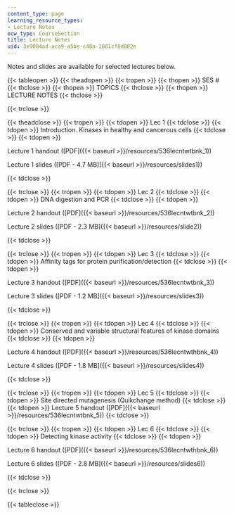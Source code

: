 ```yaml
---
content_type: page
learning_resource_types:
- Lecture Notes
ocw_type: CourseSection
title: Lecture Notes
uid: 3e9004ad-aca9-a5be-c48a-2881cf8d082e
---
```


Notes and slides are available for selected lectures below.

{{< tableopen >}}
{{< theadopen >}}
{{< tropen >}}
{{< thopen >}}
SES #
{{< thclose >}}
{{< thopen >}}
TOPICS
{{< thclose >}}
{{< thopen >}}
LECTURE NOTES
{{< thclose >}}

{{< trclose >}}

{{< theadclose >}}
{{< tropen >}}
{{< tdopen >}}
Lec 1
{{< tdclose >}}
{{< tdopen >}}
Introduction. Kinases in healthy and cancerous cells
{{< tdclose >}}
{{< tdopen >}}


Lecture 1 handout ([PDF]({{< baseurl >}}/resources/536lecntwtbnk_1))

Lecture 1 slides ([PDF - 4.7 MB]({{< baseurl >}}/resources/slides1))


{{< tdclose >}}

{{< trclose >}}
{{< tropen >}}
{{< tdopen >}}
Lec 2
{{< tdclose >}}
{{< tdopen >}}
DNA digestion and PCR
{{< tdclose >}}
{{< tdopen >}}


Lecture 2 handout ([PDF]({{< baseurl >}}/resources/536lecntwtbnk_2))

Lecture 2 slides ([PDF - 2.3 MB]({{< baseurl >}}/resources/slide2))


{{< tdclose >}}

{{< trclose >}}
{{< tropen >}}
{{< tdopen >}}
Lec 3
{{< tdclose >}}
{{< tdopen >}}
Affinity tags for protein purification/detection
{{< tdclose >}}
{{< tdopen >}}


Lecture 3 handout ([PDF]({{< baseurl >}}/resources/536lecntwtbnk_3))

Lecture 3 slides ([PDF - 1.2 MB]({{< baseurl >}}/resources/slides3))


{{< tdclose >}}

{{< trclose >}}
{{< tropen >}}
{{< tdopen >}}
Lec 4
{{< tdclose >}}
{{< tdopen >}}
Conserved and variable structural features of kinase domains
{{< tdclose >}}
{{< tdopen >}}


Lecture 4 handout ([PDF]({{< baseurl >}}/resources/536lecntwthbnk_4))

Lecture 4 slides ([PDF - 1.8 MB]({{< baseurl >}}/resources/slides4))


{{< tdclose >}}

{{< trclose >}}
{{< tropen >}}
{{< tdopen >}}
Lec 5
{{< tdclose >}}
{{< tdopen >}}
Site directed mutagenesis (Quikchange method)
{{< tdclose >}}
{{< tdopen >}}
Lecture 5 handout ([PDF]({{< baseurl >}}/resources/536lecntwtbnk_5))
{{< tdclose >}}

{{< trclose >}}
{{< tropen >}}
{{< tdopen >}}
Lec 6
{{< tdclose >}}
{{< tdopen >}}
Detecting kinase activity
{{< tdclose >}}
{{< tdopen >}}


Lecture 6 handout ([PDF]({{< baseurl >}}/resources/536lecntwthbnk_6))

Lecture 6 slides ([PDF - 2.8 MB]({{< baseurl >}}/resources/slides6))


{{< tdclose >}}

{{< trclose >}}

{{< tableclose >}}